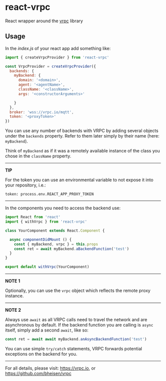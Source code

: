 # react-vrpc
React wrapper around the [vrpc](https://github.com/bheisen/vrpc) library


## Usage

In the *index.js* of your react app add something like:

```javascript
import { createVrpcProvider } from 'react-vrpc'

const VrpcProvider = createVrpcProvider({
  backends: {
    myBackend: {
      domain: '<domain>',
      agent: '<agentName>',
      className: '<className>',
      args: '<constructorArguments>'

    }
  },
  broker: 'wss://vrpc.io/mqtt',
  token: '<proxyToken>'
})
```

You can use any number of backends with VRPC by adding several objects under
the `backends` property. Refer to them later simply by their name
(here: `myBackend`).

Think of `myBackend` as if it was a remotely available
instance of the class you chose in the `className` property.

---

**TIP**

For the token you can use an environmental variable to not expose it into
your repository, i.e.:

```
token: process.env.REACT_APP_PROXY_TOKEN
```

---

In the components you need to access the backend use:

```javascript
import React from 'react'
import { withVrpc } from 'react-vrpc'

class YourComponent extends React.Component {

  async componentDidMount () {
    const { myBackend, vrpc } = this.props
    const ret = await myBackend.aBackendFunction('test')
  }
}

export default withVrpc(YourComponent)
```

---
**NOTE 1**

Optionally, you can use the `vrpc` object which reflects the remote proxy
instance.

---
**NOTE 2**

Always use `await` as all VRPC calls need to travel the network and are
asynchronous by default. If the backend function you are calling is
`async` itself, simply add a second `await`, like so:

```javascript
const ret = await await myBackend.anAsyncBackendFunction('test')
```

You can use simple `try/catch` statements, VRPC forwards potential exceptions
on the backend for you.

---

For all details, please visit: https://vrpc.io, or
https://github.com/bheisen/vrpc
